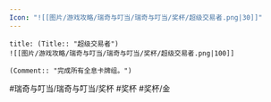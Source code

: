 ```yaml
---
Icon: "![[图片/游戏攻略/瑞奇与叮当/瑞奇与叮当/奖杯/超级交易者.png|30]]"
---
```

```ad-common-gold-trophy
title: (Title:: "超级交易者")
![[图片/游戏攻略/瑞奇与叮当/瑞奇与叮当/奖杯/超级交易者.png|100]]

(Comment:: "完成所有全息卡牌组。")
```

#瑞奇与叮当/瑞奇与叮当/奖杯 #奖杯 #奖杯/金
